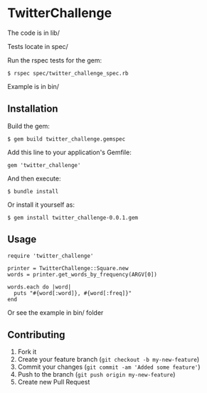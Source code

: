 # TwitterChallenge

The code is in lib/

Tests locate in spec/

Run the rspec tests for the gem:

    $ rspec spec/twitter_challenge_spec.rb

Example is in bin/


## Installation
Build the gem:

    $ gem build twitter_challenge.gemspec

Add this line to your application's Gemfile:

    gem 'twitter_challenge'

And then execute:

    $ bundle install

Or install it yourself as:

    $ gem install twitter_challenge-0.0.1.gem

## Usage

    require 'twitter_challenge'

    printer = TwitterChallenge::Square.new
    words = printer.get_words_by_frequency(ARGV[0])

    words.each do |word|
      puts "#{word[:word]}, #{word[:freq]}"
    end

Or see the example in bin/ folder


## Contributing

1. Fork it
2. Create your feature branch (`git checkout -b my-new-feature`)
3. Commit your changes (`git commit -am 'Added some feature'`)
4. Push to the branch (`git push origin my-new-feature`)
5. Create new Pull Request
